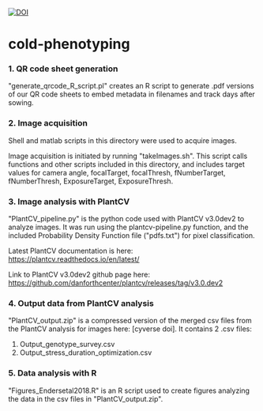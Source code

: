 [![DOI](https://zenodo.org/badge/151628212.svg)](https://zenodo.org/badge/latestdoi/151628212)

# cold-phenotyping

### 1. QR code sheet generation

"generate_qrcode_R_script.pl" creates an R script to generate .pdf versions of our QR code sheets to embed metadata in filenames and track days after sowing.

### 2. Image acquisition

Shell and matlab scripts in this directory were used to acquire images.

Image acquisition is initiated by running "takeImages.sh". This script calls functions and other scripts included in this directory, and includes target values for camera angle, focalTarget, focalThresh, fNumberTarget, fNumberThresh, ExposureTarget, ExposureThresh.

### 3. Image analysis with PlantCV

"PlantCV_pipeline.py" is the python code used with PlantCV v3.0dev2 to analyze images. It was run using the plantcv-pipeline.py function, and the included Probability Density Function file ("pdfs.txt") for pixel classification.

Latest PlantCV documentation is here: https://plantcv.readthedocs.io/en/latest/

Link to PlantCV v3.0dev2 github page here: https://github.com/danforthcenter/plantcv/releases/tag/v3.0.dev2

### 4. Output data from PlantCV analysis

"PlantCV_output.zip" is a compressed version of the merged csv files from the PlantCV analysis for images here: [cyverse doi].
It contains 2 .csv files:
   1) Output_genotype_survey.csv
   2) Output_stress_duration_optimization.csv

### 5. Data analysis with R

"Figures_Endersetal2018.R" is an R script used to create figures analyzing the data in the csv files in "PlantCV_output.zip".
